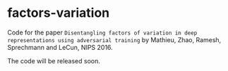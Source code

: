 # factors-variation
Code for the paper `Disentangling factors of variation in deep representations using adversarial training` by Mathieu, Zhao, Ramesh, Sprechmann and LeCun, NIPS 2016.

The code will be released soon.
